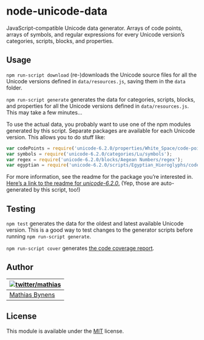 # node-unicode-data

JavaScript-compatible Unicode data generator. Arrays of code points, arrays of symbols, and regular expressions for every Unicode version’s categories, scripts, blocks, and properties.

## Usage

`npm run-script download` (re-)downloads the Unicode source files for all the Unicode versions defined in `data/resources.js`, saving them in the `data` folder.

`npm run-script generate` generates the data for categories, scripts, blocks, and properties for all the Unicode versions defined in `data/resources.js`. This may take a few minutes…

To use the actual data, you probably want to use one of the npm modules generated by this script. Separate packages are available for each Unicode version. This allows you to do stuff like:

```js
var codePoints = require('unicode-6.2.0/properties/White_Space/code-points');
var symbols = require('unicode-6.2.0/categories/Lu/symbols');
var regex = require('unicode-6.2.0/blocks/Aegean Numbers/regex');
var egyptian = require('unicode-6.2.0/scripts/Egyptian_Hieroglyphs/code-points');
```

For more information, see the readme for the package you’re interested in. [Here’s a link to the readme for _unicode-6.2.0_.](https://npmjs.org/package/unicode-6.2.0#readme) (Yep, those are auto-generated by this script, too!)

## Testing

`npm test` generates the data for the oldest and latest available Unicode version. This is a good way to test changes to the generator scripts before running `npm run-script generate`.

`npm run-script cover` generates [the code coverage report](http://rawgithub.com/mathiasbynens/node-unicode-data/master/coverage/index.html).

## Author

| [![twitter/mathias](http://gravatar.com/avatar/24e08a9ea84deb17ae121074d0f17125?s=70)](http://twitter.com/mathias "Follow @mathias on Twitter") |
|---|
| [Mathias Bynens](http://mathiasbynens.be/) |

## License

This module is available under the [MIT](http://mths.be/mit) license.
